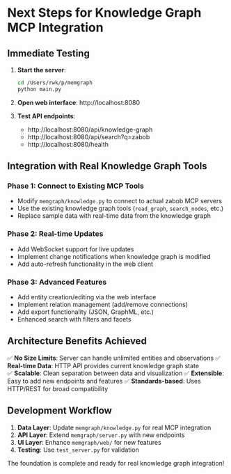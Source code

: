 # Next Steps for Knowledge Graph MCP Integration

## Immediate Testing

1. **Start the server**:
   ```bash
   cd /Users/rwk/p/memgraph
   python main.py
   ```

2. **Open web interface**: http://localhost:8080

3. **Test API endpoints**:
   - http://localhost:8080/api/knowledge-graph
   - http://localhost:8080/api/search?q=zabob
   - http://localhost:8080/health

## Integration with Real Knowledge Graph Tools

### Phase 1: Connect to Existing MCP Tools
- Modify `memgraph/knowledge.py` to connect to actual zabob MCP servers
- Use the existing knowledge graph tools (`read_graph`, `search_nodes`, etc.)
- Replace sample data with real-time data from the knowledge graph

### Phase 2: Real-time Updates
- Add WebSocket support for live updates
- Implement change notifications when knowledge graph is modified
- Add auto-refresh functionality in the web client

### Phase 3: Advanced Features
- Add entity creation/editing via the web interface
- Implement relation management (add/remove connections)
- Add export functionality (JSON, GraphML, etc.)
- Enhanced search with filters and facets

## Architecture Benefits Achieved

✅ **No Size Limits**: Server can handle unlimited entities and observations
✅ **Real-time Data**: HTTP API provides current knowledge graph state  
✅ **Scalable**: Clean separation between data and visualization
✅ **Extensible**: Easy to add new endpoints and features
✅ **Standards-based**: Uses HTTP/REST for broad compatibility

## Development Workflow

1. **Data Layer**: Update `memgraph/knowledge.py` for real MCP integration
2. **API Layer**: Extend `memgraph/server.py` with new endpoints
3. **UI Layer**: Enhance `memgraph/web/` for new features
4. **Testing**: Use `test_server.py` for validation

The foundation is complete and ready for real knowledge graph integration!
